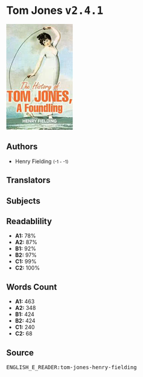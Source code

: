 # Tom Jones <kbd>v2.4.1</kbd>

![](./cover.medium.jpg "")

## Authors


 - Henry Fielding <small>(-1 - -1)</small>

## Translators



## Subjects



## Readablility


 - **A1:** 78%
 - **A2:** 87%
 - **B1:** 92%
 - **B2:** 97%
 - **C1:** 99%
 - **C2:** 100%

## Words Count


 - **A1:** 463
 - **A2:** 348
 - **B1:** 424
 - **B2:** 424
 - **C1:** 240
 - **C2:** 68

## Source


<kbd>ENGLISH_E_READER:tom-jones-henry-fielding</kbd>
